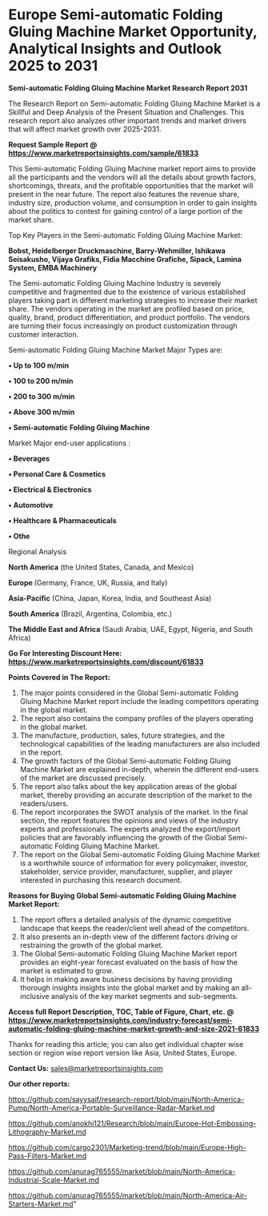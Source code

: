 # Europe Semi-automatic Folding Gluing Machine Market Opportunity, Analytical Insights and Outlook 2025 to 2031

<strong>Semi-automatic Folding Gluing Machine Market Research Report 2031</strong>

The Research Report on Semi-automatic Folding Gluing Machine Market is a Skillful and Deep Analysis of the Present Situation and Challenges. This research report also analyzes other important trends and market drivers that will affect market growth over 2025-2031.

<strong>Request Sample Report @ <a href=https://www.marketreportsinsights.com/sample/61833>https://www.marketreportsinsights.com/sample/61833</a></strong>

This Semi-automatic Folding Gluing Machine market report aims to provide all the participants and the vendors will all the details about growth factors, shortcomings, threats, and the profitable opportunities that the market will present in the near future. The report also features the revenue share, industry size, production volume, and consumption in order to gain insights about the politics to contest for gaining control of a large portion of the market share.

Top Key Players in the Semi-automatic Folding Gluing Machine Market:

<strong>Bobst, Heidelberger Druckmaschine, Barry-Wehmiller, Ishikawa Seisakusho, Vijaya Grafiks, Fidia Macchine Grafiche, Sipack, Lamina System, EMBA Machinery</strong>

The Semi-automatic Folding Gluing Machine Industry is severely competitive and fragmented due to the existence of various established players taking part in different marketing strategies to increase their market share. The vendors operating in the market are profiled based on price, quality, brand, product differentiation, and product portfolio. The vendors are turning their focus increasingly on product customization through customer interaction.

Semi-automatic Folding Gluing Machine Market Major Types are:

<strong>• Up to 100 m/min

• 100 to 200 m/min

• 200 to 300 m/min

• Above 300 m/min

• Semi-automatic Folding Gluing Machine</strong>

Market Major end-user applications :

<strong>• Beverages

• Personal Care & Cosmetics

• Electrical & Electronics

• Automotive

• Healthcare & Pharmaceuticals

• Othe</strong>

Regional Analysis

</u><strong><b>North America</b></strong> (the United States, Canada, and Mexico)

<strong><b>Europe </b></strong>(Germany, France, UK, Russia, and Italy)

<strong><b>Asia-Pacific</b></strong> (China, Japan, Korea, India, and Southeast Asia)

<strong><b>South America</b></strong> (Brazil, Argentina, Colombia, etc.)

<strong><b>The Middle East and Africa</b></strong> (Saudi Arabia, UAE, Egypt, Nigeria, and South Africa)

<strong>Go For Interesting Discount Here: <a href=https://www.marketreportsinsights.com/discount/61833>https://www.marketreportsinsights.com/discount/61833</a></strong>

<strong>Points Covered in The Report:</strong>
<ol>
  <li>The major points considered in the Global Semi-automatic Folding Gluing Machine Market report include the leading competitors operating in the global market.</li>
  <li>The report also contains the company profiles of the players operating in the global market.</li>
  <li>The manufacture, production, sales, future strategies, and the technological capabilities of the leading manufacturers are also included in the report.</li>
  <li>The growth factors of the Global Semi-automatic Folding Gluing Machine Market are explained in-depth, wherein the different end-users of the market are discussed precisely.</li>
  <li>The report also talks about the key application areas of the global market, thereby providing an accurate description of the market to the readers/users.</li>
  <li>The report incorporates the SWOT analysis of the market. In the final section, the report features the opinions and views of the industry experts and professionals. The experts analyzed the export/import policies that are favorably influencing the growth of the Global Semi-automatic Folding Gluing Machine Market.</li>
  <li>The report on the Global Semi-automatic Folding Gluing Machine Market is a worthwhile source of information for every policymaker, investor, stakeholder, service provider, manufacturer, supplier, and player interested in purchasing this research document.</li>
</ol>
<strong>Reasons for Buying Global Semi-automatic Folding Gluing Machine Market Report:</strong>

<ol>
  <li>The report offers a detailed analysis of the dynamic competitive landscape that keeps the reader/client well ahead of the competitors.</li>
  <li>It also presents an in-depth view of the different factors driving or restraining the growth of the global market.</li>
  <li>The Global Semi-automatic Folding Gluing Machine Market report provides an eight-year forecast evaluated on the basis of how the market is estimated to grow.</li>
  <li>It helps in making aware business decisions by having providing thorough insights insights into the global market and by making an all-inclusive analysis of the key market segments and sub-segments.</li>
</ol>
<strong>Access full Report Description, TOC, Table of Figure, Chart, etc. @ <a href=https://www.marketreportsinsights.com/industry-forecast/semi-automatic-folding-gluing-machine-market-growth-and-size-2021-61833>https://www.marketreportsinsights.com/industry-forecast/semi-automatic-folding-gluing-machine-market-growth-and-size-2021-61833</a></strong>


Thanks for reading this article; you can also get individual chapter wise section or region wise report version like Asia, United States, Europe.

<strong>Contact Us:</strong>
sales@marketreportsinsights.com

<strong>Our other reports:</strong>

<a href=https://github.com/sayysaif/research-report/blob/main/North-America-Pump/North-America-Portable-Surveillance-Radar-Market.md>https://github.com/sayysaif/research-report/blob/main/North-America-Pump/North-America-Portable-Surveillance-Radar-Market.md</a>

<a href=https://github.com/anokhi121/Research/blob/main/Europe-Hot-Embossing-Lithography-Market.md>https://github.com/anokhi121/Research/blob/main/Europe-Hot-Embossing-Lithography-Market.md</a>

<a href=https://github.com/cargo2301/Marketing-trend/blob/main/Europe-High-Pass-Filters-Market.md>https://github.com/cargo2301/Marketing-trend/blob/main/Europe-High-Pass-Filters-Market.md</a>

<a href=https://github.com/anurag765555/market/blob/main/North-America-Industrial-Scale-Market.md>https://github.com/anurag765555/market/blob/main/North-America-Industrial-Scale-Market.md</a>

<a href=https://github.com/anurag765555/market/blob/main/North-America-Air-Starters-Market.md>https://github.com/anurag765555/market/blob/main/North-America-Air-Starters-Market.md</a>"
